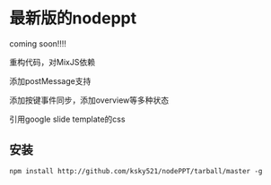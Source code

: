 最新版的nodeppt
=============
coming soon!!!!

重构代码，对MixJS依赖

添加postMessage支持

添加按键事件同步，添加overview等多种状态

引用google slide template的css

## 安装

```shell
npm install http://github.com/ksky521/nodePPT/tarball/master -g
```
